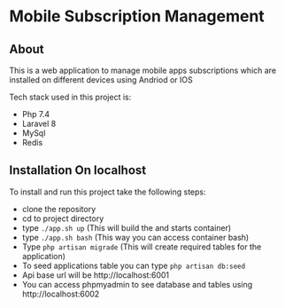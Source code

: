 # Mobile Subscription Management

## About

This is a web application to manage mobile apps subscriptions which are installed on different devices using Andriod or
IOS

Tech stack used in this project is:

+ Php 7.4
+ Laravel 8
+ MySql
+ Redis

## Installation On localhost

To install and run this project take the following steps:

+ clone the repository
+ cd to project directory
+ type `./app.sh up` (This will build the and starts container)
+ type `./app.sh bash` (This way you can access container bash)
+ Type `php artisan migrade` (This will create required tables for the application)
+ To seed applications table you can type `php artisan db:seed`
+ Api base url will be http://localhost:6001
+ You can access phpmyadmin to see database and tables using http://localhost:6002

